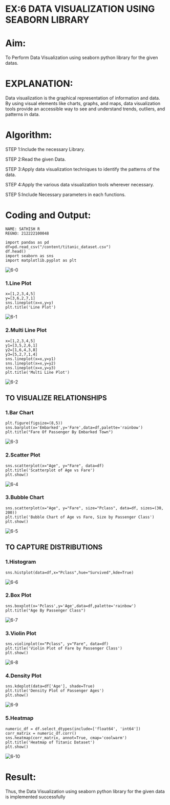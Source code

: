 # EX:6 DATA VISUALIZATION USING SEABORN LIBRARY

# Aim:
  To Perform Data Visualization using seaborn python library for the given datas.

# EXPLANATION:
Data visualization is the graphical representation of information and data. By using visual elements like charts, graphs, and maps, data visualization tools provide an accessible way to see and understand trends, outliers, and patterns in data.

# Algorithm:
STEP 1:Include the necessary Library.

STEP 2:Read the given Data.

STEP 3:Apply data visualization techniques to identify the patterns of the data.

STEP 4:Apply the various data visualization tools wherever necessary.

STEP 5:Include Necessary parameters in each functions.

# Coding and Output:

```
NAME: SATHISH R
REGNO: 212222100048
```
```
import pandas as pd
df=pd.read_csv("/content/titanic_dataset.csv")
df.head()
import seaborn as sns
import matplotlib.pyplot as plt
```
![6-0](https://github.com/Divya110205/EXNO-6-DS/assets/119404855/d83ea26b-0be7-42f2-ac05-23f7be976ac5)

### 1.Line Plot
```
x=[1,2,3,4,5]
y=[3,6,2,7,1]
sns.lineplot(x=x,y=y)
plt.title('Line Plot')
```
![6-1](https://github.com/Divya110205/EXNO-6-DS/assets/119404855/f0d7d503-3f08-41e4-a2a0-4151ab5c2cb8)

### 2.Multi Line Plot
```
x=[1,2,3,4,5]
y1=[3,5,2,6,1]
y2=[1,6,4,3,8]
y3=[5,2,7,1,4]
sns.lineplot(x=x,y=y1)
sns.lineplot(x=x,y=y2)
sns.lineplot(x=x,y=y3)
plt.title('Multi Line Plot')
```
![6-2](https://github.com/Divya110205/EXNO-6-DS/assets/119404855/d4c830c1-17e2-4533-a5bf-9125b002c47b)

## TO VISUALIZE RELATIONSHIPS
### 1.Bar Chart
```
plt.figure(figsize=(8,5))
sns.barplot(x='Embarked',y='Fare',data=df,palette='rainbow')
plt.title("Fare Of Passenger By Embarked Town")
```
![6-3](https://github.com/Divya110205/EXNO-6-DS/assets/119404855/d8824a6e-d89e-4469-9aaf-74ee16c4e961)

### 2.Scatter Plot
```
sns.scatterplot(x="Age", y="Fare", data=df)
plt.title('Scatterplot of Age vs Fare')
plt.show()
```
![6-4](https://github.com/Divya110205/EXNO-6-DS/assets/119404855/78b9ffbd-cc91-4f6a-b41a-c367b83062f7)

### 3.Bubble Chart
```
sns.scatterplot(x="Age", y="Fare", size="Pclass", data=df, sizes=(30, 200))
plt.title('Bubble Chart of Age vs Fare, Size by Passenger Class')
plt.show()
```
![6-5](https://github.com/Divya110205/EXNO-6-DS/assets/119404855/bd9c1f59-b33b-4869-aa5a-0ee876a7c8ab)

## TO CAPTURE DISTRIBUTIONS
### 1.Histogram
```
sns.histplot(data=df,x="Pclass",hue="Survived",kde=True)
```
![6-6](https://github.com/Divya110205/EXNO-6-DS/assets/119404855/bca9a8b5-ad6d-4488-89bc-8fe7fdcb4967)

### 2.Box Plot
```
sns.boxplot(x='Pclass',y='Age',data=df,palette='rainbow')
plt.title("Age By Passenger Class")
```
![6-7](https://github.com/Divya110205/EXNO-6-DS/assets/119404855/95bb6d12-2723-432d-a50a-6db241a68633)

### 3.Violin Plot
```
sns.violinplot(x="Pclass", y="Fare", data=df)
plt.title('Violin Plot of Fare by Passenger Class')
plt.show()
```
![6-8](https://github.com/Divya110205/EXNO-6-DS/assets/119404855/a449378c-ebf5-416b-901c-3110875651ef)

### 4.Density Plot
```
sns.kdeplot(data=df['Age'], shade=True)
plt.title('Density Plot of Passenger Ages')
plt.show()
```
![6-9](https://github.com/Divya110205/EXNO-6-DS/assets/119404855/c2945da4-34fe-4526-8fcb-63df89686fe9)

### 5.Heatmap
```
numeric_df = df.select_dtypes(include=['float64', 'int64'])
corr_matrix = numeric_df.corr()
sns.heatmap(corr_matrix, annot=True, cmap='coolwarm')
plt.title('Heatmap of Titanic Dataset')
plt.show()
```
![6-10](https://github.com/Divya110205/EXNO-6-DS/assets/119404855/e3abb871-9cba-4007-b9fd-03c5e007347d)

# Result:
  Thus, the Data Visualization using seaborn python library for the given data is implemented successfully
